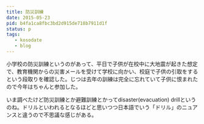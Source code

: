 ```yaml
---
title: 防災訓練
date: 2015-05-23
pid: b4fa1ca8fbc3bd2d915de718b7911d1f
status: p
tags:
   - kosodate
   - blog
---
```


小学校の防災訓練というのがあって、平日で子供が在校中に大地震が起きた想定で、教育機関からの災害メールを受けて学校に向かい、校庭で子供の引取をするという段取りを確認した。じつは去年の訓練は完全に忘れていて子供に恨まれたので今年はちゃんと参加した。

いま調べたけど防災訓練とか避難訓練とかってdisaster(evacuation) drillというのね。ドリルといわれるとなるほどと思いつつ日本語でいう「ドリル」のニュアンスと違うので不思議な感じがある。
